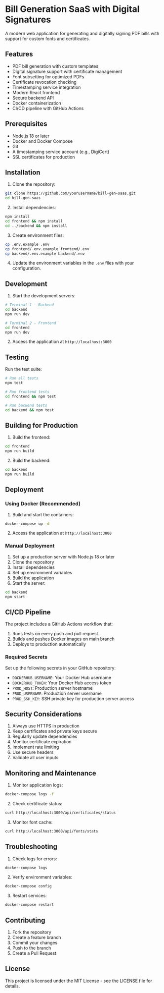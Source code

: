 # Bill Generation SaaS with Digital Signatures

A modern web application for generating and digitally signing PDF bills with support for custom fonts and certificates.

## Features

- PDF bill generation with custom templates
- Digital signature support with certificate management
- Font subsetting for optimized PDFs
- Certificate revocation checking
- Timestamping service integration
- Modern React frontend
- Secure backend API
- Docker containerization
- CI/CD pipeline with GitHub Actions

## Prerequisites

- Node.js 18 or later
- Docker and Docker Compose
- Git
- A timestamping service account (e.g., DigiCert)
- SSL certificates for production

## Installation

1. Clone the repository:
```bash
git clone https://github.com/yourusername/bill-gen-saas.git
cd bill-gen-saas
```

2. Install dependencies:
```bash
npm install
cd frontend && npm install
cd ../backend && npm install
```

3. Create environment files:
```bash
cp .env.example .env
cp frontend/.env.example frontend/.env
cp backend/.env.example backend/.env
```

4. Update the environment variables in the `.env` files with your configuration.

## Development

1. Start the development servers:
```bash
# Terminal 1 - Backend
cd backend
npm run dev

# Terminal 2 - Frontend
cd frontend
npm run dev
```

2. Access the application at `http://localhost:3000`

## Testing

Run the test suite:
```bash
# Run all tests
npm test

# Run frontend tests
cd frontend && npm test

# Run backend tests
cd backend && npm test
```

## Building for Production

1. Build the frontend:
```bash
cd frontend
npm run build
```

2. Build the backend:
```bash
cd backend
npm run build
```

## Deployment

### Using Docker (Recommended)

1. Build and start the containers:
```bash
docker-compose up -d
```

2. Access the application at `http://localhost:3000`

### Manual Deployment

1. Set up a production server with Node.js 18 or later
2. Clone the repository
3. Install dependencies
4. Set up environment variables
5. Build the application
6. Start the server:
```bash
cd backend
npm start
```

## CI/CD Pipeline

The project includes a GitHub Actions workflow that:
1. Runs tests on every push and pull request
2. Builds and pushes Docker images on main branch
3. Deploys to production automatically

### Required Secrets

Set up the following secrets in your GitHub repository:
- `DOCKERHUB_USERNAME`: Your Docker Hub username
- `DOCKERHUB_TOKEN`: Your Docker Hub access token
- `PROD_HOST`: Production server hostname
- `PROD_USERNAME`: Production server username
- `PROD_SSH_KEY`: SSH private key for production server access

## Security Considerations

1. Always use HTTPS in production
2. Keep certificates and private keys secure
3. Regularly update dependencies
4. Monitor certificate expiration
5. Implement rate limiting
6. Use secure headers
7. Validate all user inputs

## Monitoring and Maintenance

1. Monitor application logs:
```bash
docker-compose logs -f
```

2. Check certificate status:
```bash
curl http://localhost:3000/api/certificates/status
```

3. Monitor font cache:
```bash
curl http://localhost:3000/api/fonts/stats
```

## Troubleshooting

1. Check logs for errors:
```bash
docker-compose logs
```

2. Verify environment variables:
```bash
docker-compose config
```

3. Restart services:
```bash
docker-compose restart
```

## Contributing

1. Fork the repository
2. Create a feature branch
3. Commit your changes
4. Push to the branch
5. Create a Pull Request

## License

This project is licensed under the MIT License - see the LICENSE file for details. 